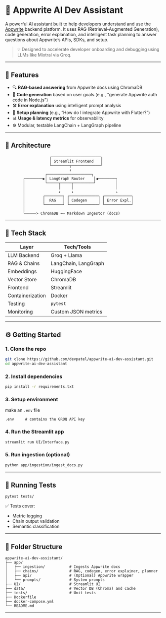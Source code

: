 
# 🧠 Appwrite AI Dev Assistant

A powerful AI assistant built to help developers understand and use the [Appwrite](https://appwrite.io/docs) backend platform. It uses RAG (Retrieval-Augmented Generation), code generation, error explanation, and intelligent task planning to answer questions about Appwrite’s APIs, SDKs, and setup.

> 💡 Designed to accelerate developer onboarding and debugging using LLMs like Mixtral via Groq.

---

## 🚀 Features

- 🔍 **RAG-based answering** from Appwrite docs using ChromaDB
- 🤖 **Code generation** based on user goals (e.g., "generate Appwrite auth code in Node.js")
- 🛠️ **Error explanation** using intelligent prompt analysis
- 🧭 **Setup planning** (e.g., “How do I integrate Appwrite with Flutter?”)
- 📊 **Usage & latency metrics** for observability
- ⚙️ Modular, testable LangChain + LangGraph pipeline

---

## 🧱 Architecture

```
                    ┌──────────────────────┐
                    │ Streamlit Frontend   │
                    └────────┬─────────────┘
                             ↓
                  ┌────────────────────┐
        ┌────────▶│ LangGraph Router    │◀────────┐
        │         └─────┬─────┬─────────┘         │
        │               │     │                   │
        │               ↓     ↓                   ↓
        │        ┌────────┐ ┌─────────────┐ ┌────────────┐
        │        │  RAG   │ │ Codegen     │ │ Error Expl.│
        │        └────────┘ └─────────────┘ └────────────┘
        │
        └─────> ChromaDB ←─ Markdown Ingestor (docs)
```

---

## 🧰 Tech Stack

| Layer         | Tech/Tools |
|---------------|------------|
| LLM Backend   | Groq + Llama |
| RAG & Chains  | LangChain, LangGraph |
| Embeddings    | HuggingFace  |
| Vector Store  | ChromaDB |
| Frontend      | Streamlit |
| Containerization | Docker |
| Testing       | `pytest` |
| Monitoring    | Custom JSON metrics |

---

## ⚙️ Getting Started

### 1. Clone the repo

```bash
git clone https://github.com/devpatel/appwrite-ai-dev-assistant.git
cd appwrite-ai-dev-assistant
```

### 2. Install dependencies

```bash
pip install -r requirements.txt
```

### 3. Setup environment

make an `.env` file

```
.env     # contains the GROQ API key
```

### 4. Run the Streamlit app

```bash
streamlit run UI/Interface.py
```

### 5. Run ingestion (optional)

```bash
python app/ingestion/ingest_docs.py
```

---

## 🧪 Running Tests

```bash
pytest tests/
```

✅ Tests cover:
- Metric logging
- Chain output validation
- Semantic classification

---

## 📁 Folder Structure

```
appwrite-ai-dev-assistant/
├── app/
│   ├── ingestion/           # Ingests Appwrite docs
│   ├── chains/              # RAG, codegen, error explainer, planner
│   ├── api/                 # (Optional) Appwrite wrapper
│   └── prompts/             # System prompts
├── UI/                      # Streamlit UI
├── data/                    # Vector DB (Chroma) and cache
├── tests/                   # Unit tests
├── Dockerfile
├── docker-compose.yml
└── README.md
```

---
